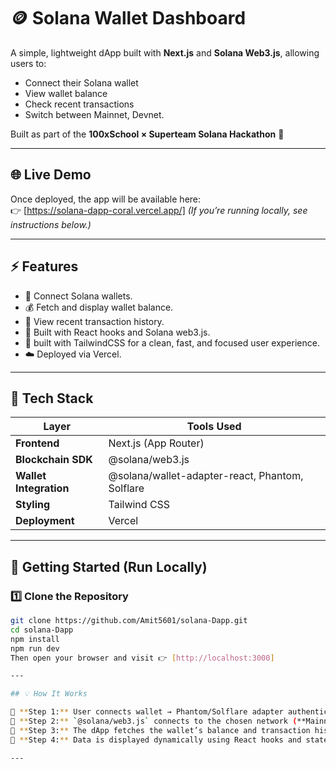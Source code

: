 # 🪙 Solana Wallet Dashboard  

A simple, lightweight dApp built with **Next.js** and **Solana Web3.js**, allowing users to:  
- Connect their Solana wallet  
- View wallet balance  
- Check recent transactions  
- Switch between Mainnet, Devnet.

Built as part of the **100xSchool × Superteam Solana Hackathon** 🚀  

---

## 🌐 Live Demo  
Once deployed, the app will be available here:  
👉 [https://solana-dapp-coral.vercel.app/] 
*(If you’re running locally, see instructions below.)*

---

## ⚡ Features  
- 🔗 Connect Solana wallets.  
- 💰 Fetch and display wallet balance.
- 📜 View recent transaction history. 
- 🧠 Built with React hooks and Solana web3.js.
- 💅 built with TailwindCSS for a clean, fast, and focused user experience.
- ☁️ Deployed via Vercel.  

---

## 🧰 Tech Stack  
| Layer | Tools Used |
|-------|-------------|
| **Frontend** | Next.js (App Router) |
| **Blockchain SDK** | @solana/web3.js |
| **Wallet Integration** | @solana/wallet-adapter-react, Phantom, Solflare |
| **Styling** | Tailwind CSS |
| **Deployment** | Vercel |

---

## 🚀 Getting Started (Run Locally)

### 1️⃣ Clone the Repository
```bash
git clone https://github.com/Amit5601/solana-Dapp.git
cd solana-Dapp
npm install
npm run dev
Then open your browser and visit 👉 [http://localhost:3000]

---

## 💡 How It Works  

🔹 **Step 1:** User connects wallet → Phantom/Solflare adapter authenticates the wallet.  
🔹 **Step 2:** `@solana/web3.js` connects to the chosen network (**Mainnet**, **Devnet**).  
🔹 **Step 3:** The dApp fetches the wallet’s balance and transaction history.  
🔹 **Step 4:** Data is displayed dynamically using React hooks and state.  

---

